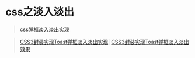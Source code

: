 <!--
 * @Description: CSS特效实现
 * @Date: 2019-06-28 09:43:11
 * @LastEditors: phoebus
 * @LastEditTime: 2019-06-28 11:34:34
 -->
# css之淡入淡出

> [css弹框淡入淡出实现](https://github.com/BrucePhoebus/developer-note/tree/master/知识笔记/大前端/基础/HTML+CSS/CSS/特效/css弹框淡入淡出.html)

> [CSS3封装实现Toast弹框淡入淡出实现](https://github.com/BrucePhoebus/developer-note/tree/master/知识笔记/大前端/基础/HTML+CSS/CSS/特效/css3封装toast弹出层.html)| [CSS3封装实现Toast弹框淡入淡出效果](知识笔记/大前端/基础/HTML+CSS/CSS/特效/css3封装toast弹出层.html)
